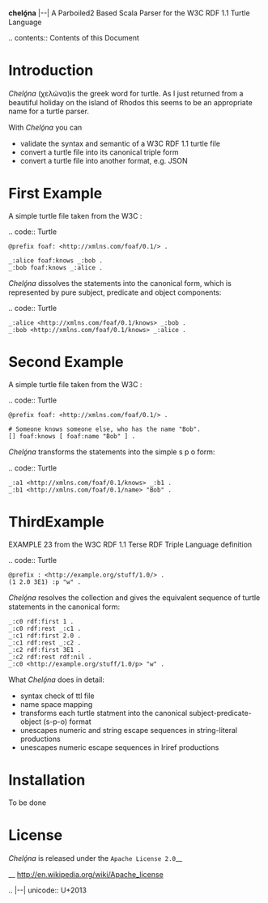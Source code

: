 **cheló̱na**  |--| A Parboiled2 Based Scala Parser for the W3C RDF 1.1 Turtle Language

.. contents:: Contents of this Document


Introduction
============

*Cheló̱na* (χελώνα)is the greek word for turtle. As I just returned from a beautiful holiday on the island of Rhodos this seems to be an appropriate name for a turtle parser.

With *Cheló̱na* you can
- validate the syntax and semantic of a W3C RDF 1.1 turtle file
- convert a turtle file into its canonical triple form
- convert a turtle file into another format, e.g. JSON

First Example
=============

A simple turtle file taken from the W3C :

.. code:: Turtle

    @prefix foaf: <http://xmlns.com/foaf/0.1/> .

    _:alice foaf:knows _:bob .
    _:bob foaf:knows _:alice .

*Cheló̱na* dissolves the statements into the canonical form, which is represented by pure subject, predicate and object components:

.. code:: Turtle

    _:alice <http://xmlns.com/foaf/0.1/knows> _:bob .
    _:bob <http://xmlns.com/foaf/0.1/knows> _:alice .
	
Second Example
==============

A simple turtle file taken from the W3C :

.. code:: Turtle

    @prefix foaf: <http://xmlns.com/foaf/0.1/> .

    # Someone knows someone else, who has the name "Bob".
    [] foaf:knows [ foaf:name "Bob" ] .

*Cheló̱na* transforms the statements into the simple s p o form:

.. code:: Turtle

    _:a1 <http://xmlns.com/foaf/0.1/knows> _:b1 .
    _:b1 <http://xmlns.com/foaf/0.1/name> "Bob" .
	
ThirdExample
============

EXAMPLE 23 from the W3C RDF 1.1 Terse RDF Triple Language definition 

.. code:: Turtle

	@prefix : <http://example.org/stuff/1.0/> .
	(1 2.0 3E1) :p "w" .
	
*Cheló̱na* resolves the collection and gives the equivalent sequence of turtle statements in the canonical form:

	_:c0 rdf:first 1 .
	_:c0 rdf:rest _:c1 .
	_:c1 rdf:first 2.0 .
	_:c1 rdf:rest _:c2 .
	_:c2 rdf:first 3E1 .
	_:c2 rdf:rest rdf:nil .
	_:c0 <http://example.org/stuff/1.0/p> "w" .
	
What *Cheló̱na* does in detail:
- syntax check of ttl file
- name space mapping
- transforms each turtle statment into the canonical subject-predicate-object (s-p-o) format
- unescapes numeric and string escape sequences in string-literal productions
- unescapes numeric escape sequences in Iriref productions

Installation
============

To be done

License
=======

*Cheló̱na* is released under the `Apache License 2.0`__

__ http://en.wikipedia.org/wiki/Apache_license

.. |--| unicode:: U+2013
